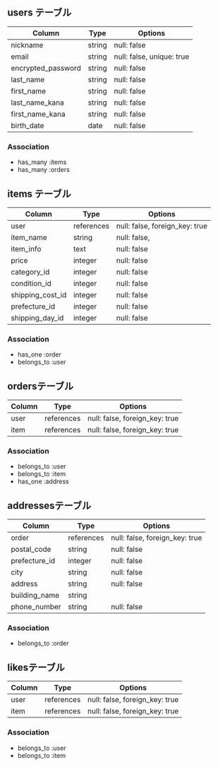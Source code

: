 ## users テーブル

| Column             | Type   | Options     |
| ------------------ | ------ | ----------- |
| nickname           | string | null: false |
| email              | string | null: false, unique: true |
| encrypted_password | string | null: false |
| last_name	         | string | null: false |
| first_name         | string | null: false |
| last_name_kana	   | string | null: false |
| first_name_kana    | string | null: false |
| birth_date         | date   | null: false |

### Association

- has_many :items
- has_many  :orders

## items テーブル

| Column       | Type       | Options     |
| -----------  | ---------- | ----------- |
| user         | references	| null: false, foreign_key: true|
| item_name    | string     | null: false,| 
| item_info    | text       | null: false |
| price           | integer    | null: false |
| category_id     | integer    | null: false |
| condition_id    | integer     | null: false |
| shipping_cost_id| integer     | null: false |
| prefecture_id   | integer     | null: false |
| shipping_day_id | integer     | null: false |

### Association

- has_one    :order
- belongs_to :user



##  ordersテーブル

| Column          | Type            | Options        |
|---------------- |---------------- | ---------------|
| user            | references	    | null: false, foreign_key: true|
| item            | references	    | null: false, foreign_key: true|


### Association

- belongs_to :user
- belongs_to :item
- has_one :address


##  addressesテーブル

| Column        | Type       | Options      |
|---------------|------------|--------------|
| order         | references |null: false, foreign_key: true|
| postal_code   | string     |null: false   |
| prefecture_id | integer    |null: false   |
| city          | string     |null: false   |
| address       | string     |null: false   |
| building_name | string     |              |
| phone_number  | string     |null: false   |	


### Association

- belongs_to :order


##  likesテーブル

| Column   | Type       | Options      |
|----------|------------|--------------|
| user     | references	| null: false, foreign_key: true|
| item     | references | null: false, foreign_key: true|

### Association
- belongs_to :user
- belongs_to :item
